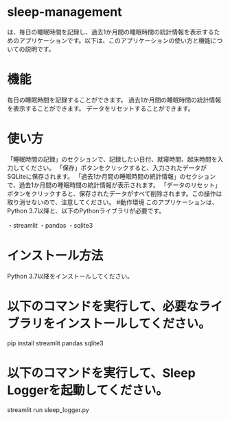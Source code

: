 # sleep-management
は、毎日の睡眠時間を記録し、過去1か月間の睡眠時間の統計情報を表示するためのアプリケーションです。以下は、このアプリケーションの使い方と機能についての説明です。

# 機能
毎日の睡眠時間を記録することができます。
過去1か月間の睡眠時間の統計情報を表示することができます。
データをリセットすることができます。

# 使い方
「睡眠時間の記録」のセクションで、記録したい日付、就寝時間、起床時間を入力してください。
「保存」ボタンをクリックすると、入力されたデータがSQLiteに保存されます。
「過去1か月間の睡眠時間の統計情報」のセクションで、過去1か月間の睡眠時間の統計情報が表示されます。
「データのリセット」ボタンをクリックすると、保存されたデータがすべて削除されます。この操作は取り消せないので、注意してください。
#動作環境
このアプリケーションは、Python 3.7以降と、以下のPythonライブラリが必要です。

・streamlit
・pandas
・sqlite3

# インストール方法
Python 3.7以降をインストールしてください。

# 以下のコマンドを実行して、必要なライブラリをインストールしてください。
pip install streamlit pandas sqlite3

# 以下のコマンドを実行して、Sleep Loggerを起動してください。
streamlit run sleep_logger.py


